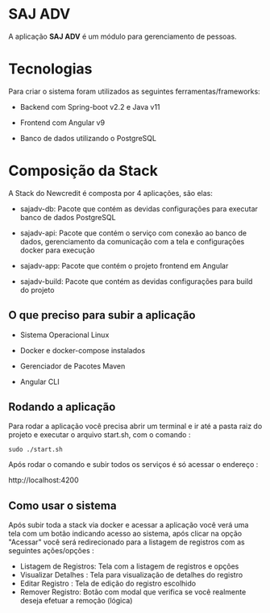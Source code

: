 # SAJ ADV

A aplicação **SAJ ADV** é um módulo para gerenciamento de pessoas.

# Tecnologias

Para criar o sistema foram utilizados as seguintes ferramentas/frameworks:

- Backend com Spring-boot v2.2 e Java v11

- Frontend com Angular v9

- Banco de dados utilizando o PostgreSQL

# Composição da Stack

A Stack do Newcredit é composta por 4 aplicações, são elas:

- sajadv-db: Pacote que contém as devidas configurações para executar banco de dados PostgreSQL

- sajadv-api: Pacote que contém o serviço com conexão ao banco de dados, gerenciamento da comunicação com a tela e configurações docker para execução

- sajadv-app: Pacote que contém o projeto frontend em Angular

- sajadv-build: Pacote que contém as devidas configurações para build do projeto

## O que preciso para subir a aplicação

- Sistema Operacional Linux

- Docker e docker-compose instalados

- Gerenciador de Pacotes Maven

- Angular CLI

## Rodando a aplicação

Para rodar a aplicação você precisa abrir um terminal e ir até a pasta raiz do projeto e executar o arquivo start.sh, com o comando :

`sudo ./start.sh`

Após rodar o comando e subir todos os serviços é só acessar o endereço :

http://localhost:4200

## Como usar o sistema
Após subir toda a stack via docker e acessar a aplicação você verá uma tela com um botão indicando acesso ao sistema, 
após clicar na opção "Acessar" você será redirecionado para a listagem de registros com as seguintes ações/opções :

- Listagem de Registros: Tela com a listagem de registros e opções
- Visualizar Detalhes : Tela para visualização de detalhes do registro
- Editar Registro : Tela de edição do registro escolhido
- Remover Registro: Botão com modal que verifica se você realmente deseja efetuar a remoção (lógica)
